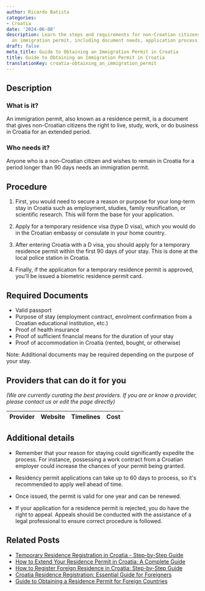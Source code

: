 ```yaml
---
author: Ricardo Batista
categories:
- Croatia
date: '2024-06-08'
description: Learn the steps and requirements for non-Croatian citizens to secure
  an immigration permit, including document needs, application process, and key tips.
draft: false
meta_title: Guide to Obtaining an Immigration Permit in Croatia
title: Guide to Obtaining an Immigration Permit in Croatia
translationKey: croatia-obtaining_an_immigration_permit
---
```


## Description
### What is it?
An immigration permit, also known as a residence permit, is a document that gives non-Croatian citizens the right to live, study, work, or do business in Croatia for an extended period.
### Who needs it?
Anyone who is a non-Croatian citizen and wishes to remain in Croatia for a period longer than 90 days needs an immigration permit.

## Procedure
1. First, you would need to secure a reason or purpose for your long-term stay in Croatia such as employment, studies, family reunification, or scientific research. This will form the base for your application.

2. Apply for a temporary residence visa (type D visa), which you would do in the Croatian embassy or consulate in your home country.

3. After entering Croatia with a D visa, you should apply for a temporary residence permit within the first 90 days of your stay. This is done at the local police station in Croatia.

4. Finally, if the application for a temporary residence permit is approved, you'll be issued a biometric residence permit card.

## Required Documents
- Valid passport
- Purpose of stay (employment contract, enrolment confirmation from a Croatian educational institution, etc.)
- Proof of health insurance 
- Proof of sufficient financial means for the duration of your stay
- Proof of accommodation in Croatia (rented, bought, or otherwise)

Note: Additional documents may be required depending on the purpose of your stay.

## Providers that can do it for you

_(We are currently curating the best providers. If you are or know a provider, please contact us or edit the page directly)_

| Provider        |     Website     |     Timelines    |       Cost      |
| :-------------: | :-------------: |  :-------------: | :-------------: |

## Additional details
- Remember that your reason for staying could significantly expedite the process. For instance, possessing a work contract from a Croatian employer could increase the chances of your permit being granted.

- Residency permit applications can take up to 60 days to process, so it's recommended to apply well ahead of time. 

- Once issued, the permit is valid for one year and can be renewed. 

- If your application for a residence permit is rejected, you do have the right to appeal. Appeals should be conducted with the assistance of a legal professional to ensure correct procedure is followed.
## Related Posts

- [Temporary Residence Registration in Croatia - Step-by-Step Guide](https://tramitit.com/guides/croatia/temporary_residence_registration/)
- [How to Extend Your Residence Permit in Croatia: A Complete Guide](https://tramitit.com/guides/croatia/extension_of_residence_permit/)
- [How to Register Foreign Residence in Croatia: Step-by-Step Guide](https://tramitit.com/guides/croatia/registration_of_foreigners_residence/)
- [Croatia Residence Registration: Essential Guide for Foreigners](https://tramitit.com/guides/croatia/residence_registration/)
- [Guide to Obtaining a Residence Permit for Foreign Countries](https://tramitit.com/guides/croatia/issuance_of_residence_permit_for_foreigners/)